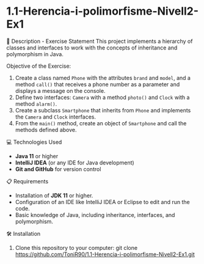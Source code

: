 # 1.1-Herencia-i-polimorfisme-Nivell2-Ex1

📄 Description - Exercise Statement
This project implements a hierarchy of classes and interfaces to work with the concepts of inheritance and polymorphism in Java.

Objective of the Exercise:
1. Create a class named `Phone` with the attributes `brand` and `model`, and a method `call()` that receives a phone number as a parameter and displays a message on the console.
2. Define two interfaces: `Camera` with a method `photo()` and `Clock` with a method `alarm()`.
3. Create a subclass `Smartphone` that inherits from `Phone` and implements the `Camera` and `Clock` interfaces.
4. From the `main()` method, create an object of `Smartphone` and call the methods defined above.

💻 Technologies Used
- **Java 11** or higher
- **IntelliJ IDEA** (or any IDE for Java development)
- **Git and GitHub** for version control

📋 Requirements
- Installation of **JDK 11** or higher.
- Configuration of an IDE like IntelliJ IDEA or Eclipse to edit and run the code.
- Basic knowledge of Java, including inheritance, interfaces, and polymorphism.

🛠️ Installation
1. Clone this repository to your computer:
   git clone https://github.com/ToniR90/1.1-Herencia-i-polimorfisme-Nivell2-Ex1.git
